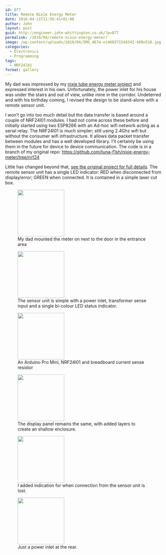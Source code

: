 ```yaml
---
id: 877
title: Remote Nixie Energy Meter
date: 2016-04-11T11:56:41+01:00
author: John
layout: post
guid: http://engineer.john-whittington.co.uk/?p=877
permalink: /2016/04/remote-nixie-energy-meter/
image: /wp-content/uploads/2016/04/IMG_4674-e1460371544341-480x510.jpg
categories:
  - Electronics
  - Programming
tags:
  - NRF24l01
format: gallery
---
```

My dad was impressed by my [nixie tube energy meter project](http://engineer.john-whittington.co.uk/2015/12/nixie-tube-energy-meter/) and expressed interest in his own. Unfortunately, the power inlet for his house was under the stairs and out of view, unlike mine in the corridor. Undeterred and with his birthday coming, I revised the design to be stand-alone with a remote sensor unit.

<!--more-->

I won&#8217;t go into too much detail but the data transfer is based around a couple of NRF24l01 modules. I had not come across these before and initially started using two ESP8266 with an Ad-hoc wifi network acting as a serial relay. The NRF24l01 is much simpler; still using 2.4Ghz wifi but without the consumer wifi infrastructure. It allows data packet transfer between modules and has a well developed library. I&#8217;ll certainly be using them in the future for device to device communication. The code is in a branch of my original repo: https://github.com/tuna-f1sh/nixie-energy-meter/tree/nrf24

Little has changed beyond that, [see the original project for full details](http://engineer.john-whittington.co.uk/2015/12/nixie-tube-energy-meter/). The remote sensor unit has a single LED indicator: RED when disconnected from display/error; GREEN when connected. It is contained in a simple laser cut box.

<div id='gallery-23' class='gallery galleryid-877 gallery-columns-3 gallery-size-thumbnail'>
  <figure class='gallery-item'> 
  
  <div class='gallery-icon portrait'>
    <a href='http://localhost/2016/04/remote-nixie-energy-meter/img_4674/'><img width="150" height="150" src="/assets/img/uploads/2016/04/IMG_4674-e1460371544341-150x150.jpg" class="attachment-thumbnail size-thumbnail" alt="" loading="lazy" aria-describedby="gallery-23-878" /></a>
  </div><figcaption class='wp-caption-text gallery-caption' id='gallery-23-878'> My dad mounted the meter on next to the door in the entrance area </figcaption></figure><figure class='gallery-item'> 
  
  <div class='gallery-icon landscape'>
    <a href='http://localhost/2016/04/remote-nixie-energy-meter/img_1659/'><img width="150" height="150" src="/assets/img/uploads/2016/04/IMG_1659-150x150.jpg" class="attachment-thumbnail size-thumbnail" alt="" loading="lazy" aria-describedby="gallery-23-879" /></a>
  </div><figcaption class='wp-caption-text gallery-caption' id='gallery-23-879'> The sensor unit is simple with a power inlet, transformer sense input and a single bi-colour LED status indicator. </figcaption></figure><figure class='gallery-item'> 
  
  <div class='gallery-icon landscape'>
    <a href='http://localhost/2016/04/remote-nixie-energy-meter/img_1655/'><img width="150" height="150" src="/assets/img/uploads/2016/04/IMG_1655-150x150.jpg" class="attachment-thumbnail size-thumbnail" alt="" loading="lazy" aria-describedby="gallery-23-881" /></a>
  </div><figcaption class='wp-caption-text gallery-caption' id='gallery-23-881'> An Arduino Pro Mini, NRF24l01 and breadboard current sense resistor </figcaption></figure><figure class='gallery-item'> 
  
  <div class='gallery-icon landscape'>
    <a href='http://localhost/2016/04/remote-nixie-energy-meter/img_1660/'><img width="150" height="150" src="/assets/img/uploads/2016/04/IMG_1660-150x150.jpg" class="attachment-thumbnail size-thumbnail" alt="" loading="lazy" aria-describedby="gallery-23-880" /></a>
  </div><figcaption class='wp-caption-text gallery-caption' id='gallery-23-880'> The display panel remains the same, with added layers to create an shallow enclosure. </figcaption></figure><figure class='gallery-item'> 
  
  <div class='gallery-icon landscape'>
    <a href='http://localhost/2016/04/remote-nixie-energy-meter/img_1656/'><img width="150" height="150" src="/assets/img/uploads/2016/04/IMG_1656-150x150.jpg" class="attachment-thumbnail size-thumbnail" alt="" loading="lazy" aria-describedby="gallery-23-882" /></a>
  </div><figcaption class='wp-caption-text gallery-caption' id='gallery-23-882'> I added indication for when connection from the sensor unit is lost. </figcaption></figure><figure class='gallery-item'> 
  
  <div class='gallery-icon landscape'>
    <a href='http://localhost/2016/04/remote-nixie-energy-meter/img_1658/'><img width="150" height="150" src="/assets/img/uploads/2016/04/IMG_1658-150x150.jpg" class="attachment-thumbnail size-thumbnail" alt="" loading="lazy" aria-describedby="gallery-23-883" /></a>
  </div><figcaption class='wp-caption-text gallery-caption' id='gallery-23-883'> Just a power inlet at the rear. </figcaption></figure>
</div>